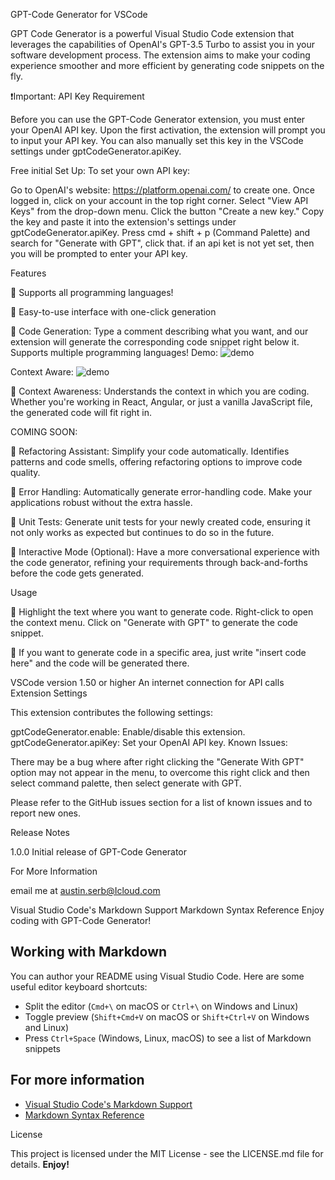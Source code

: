 GPT-Code Generator for VSCode

GPT Code Generator is a powerful Visual Studio Code extension that leverages the capabilities of OpenAI's GPT-3.5 Turbo to assist you in your software development process. The extension aims to make your coding experience smoother and more efficient by generating code snippets on the fly.

❗Important: API Key Requirement

Before you can use the GPT-Code Generator extension, you must enter your OpenAI API key. Upon the first activation, the extension will prompt you to input your API key. You can also manually set this key in the VSCode settings under gptCodeGenerator.apiKey.

Free initial Set Up:
To set your own API key:

Go to OpenAI's website: https://platform.openai.com/ to create one.
Once logged in, click on your account in the top right corner.
Select "View API Keys" from the drop-down menu.
Click the button "Create a new key."
Copy the key and paste it into the extension's settings under gptCodeGenerator.apiKey.
Press cmd + shift + p (Command Palette) and search for "Generate with GPT", click that. if an api ket is not yet set, then you will be prompted to enter your API key.

Features

🔹 Supports all programming languages!

🔹 Easy-to-use interface with one-click generation

🔹 Code Generation:
Type a comment describing what you want, and our extension will generate the corresponding code snippet right below it. Supports multiple programming languages!
Demo:
<img src="https://github.com/Austin1serb/GPT-Generator-vsCodeExtension/assets/128577470/252d82fb-1888-41b2-a56b-6a5f67620c67" alt="demo" />

Context Aware:
<img src="[https://github.com/Austin1serb/GPT-Generator-vsCodeExtension/assets/128577470/252d82fb-1888-41b2-a56b-6a5f67620c67](https://github.com/Austin1serb/GPT-Generator-vsCodeExtension/assets/128577470/62281612-efa2-4859-8968-a6d9bf93d763)" alt="demo" />







🔹 Context Awareness:
Understands the context in which you are coding. Whether you're working in React, Angular, or just a vanilla JavaScript file, the generated code will fit right in.

COMING SOON:

🔹 Refactoring Assistant:
Simplify your code automatically. Identifies patterns and code smells, offering refactoring options to improve code quality.

🔹 Error Handling:
Automatically generate error-handling code. Make your applications robust without the extra hassle.

🔹 Unit Tests:
Generate unit tests for your newly created code, ensuring it not only works as expected but continues to do so in the future.

🔹 Interactive Mode (Optional):
Have a more conversational experience with the code generator, refining your requirements through back-and-forths before the code gets generated.

Usage

🔹 Highlight the text where you want to generate code.
Right-click to open the context menu.
Click on "Generate with GPT" to generate the code snippet.

🔹 If you want to generate code in a specific area, just write "insert code here" and the code will be generated there.

VSCode version 1.50 or higher
An internet connection for API calls
Extension Settings

This extension contributes the following settings:

gptCodeGenerator.enable: Enable/disable this extension.
gptCodeGenerator.apiKey: Set your OpenAI API key.
Known Issues:

There may be a bug where after right clicking the "Generate With GPT" option may not appear in the menu, to overcome this right click and then select command palette, then select generate with GPT.

Please refer to the GitHub issues section for a list of known issues and to report new ones.

Release Notes

1.0.0
Initial release of GPT-Code Generator

For More Information

email me at austin.serb@Icloud.com

Visual Studio Code's Markdown Support
Markdown Syntax Reference
Enjoy coding with GPT-Code Generator!

## Working with Markdown

You can author your README using Visual Studio Code. Here are some useful editor keyboard shortcuts:

- Split the editor (`Cmd+\` on macOS or `Ctrl+\` on Windows and Linux)
- Toggle preview (`Shift+Cmd+V` on macOS or `Shift+Ctrl+V` on Windows and Linux)
- Press `Ctrl+Space` (Windows, Linux, macOS) to see a list of Markdown snippets

## For more information

- [Visual Studio Code&#39;s Markdown Support](http://code.visualstudio.com/docs/languages/markdown)
- [Markdown Syntax Reference](https://help.github.com/articles/markdown-basics/)

License

This project is licensed under the MIT License - see the LICENSE.md file for details.
**Enjoy!**

